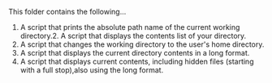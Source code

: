 This folder contains the following...

1. A script that prints the absolute path name of the current working directory.2. A script that displays the contents list of your directory.
3. A script that changes the working directory to the user's home directory.
4. A script that displays the current directory contents in a long format.
5. A script that displays current contents, including hidden files (starting with a full stop),also using the long format.
